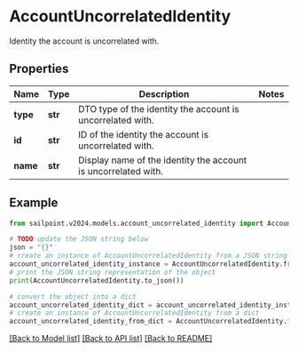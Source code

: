 # AccountUncorrelatedIdentity

Identity the account is uncorrelated with.

## Properties

Name | Type | Description | Notes
------------ | ------------- | ------------- | -------------
**type** | **str** | DTO type of the identity the account is uncorrelated with. | 
**id** | **str** | ID of the identity the account is uncorrelated with. | 
**name** | **str** | Display name of the identity the account is uncorrelated with. | 

## Example

```python
from sailpoint.v2024.models.account_uncorrelated_identity import AccountUncorrelatedIdentity

# TODO update the JSON string below
json = "{}"
# create an instance of AccountUncorrelatedIdentity from a JSON string
account_uncorrelated_identity_instance = AccountUncorrelatedIdentity.from_json(json)
# print the JSON string representation of the object
print(AccountUncorrelatedIdentity.to_json())

# convert the object into a dict
account_uncorrelated_identity_dict = account_uncorrelated_identity_instance.to_dict()
# create an instance of AccountUncorrelatedIdentity from a dict
account_uncorrelated_identity_from_dict = AccountUncorrelatedIdentity.from_dict(account_uncorrelated_identity_dict)
```
[[Back to Model list]](../README.md#documentation-for-models) [[Back to API list]](../README.md#documentation-for-api-endpoints) [[Back to README]](../README.md)


